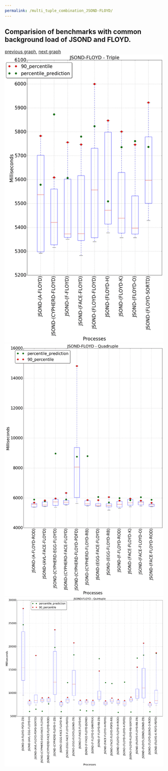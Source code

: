 ```yaml
---
permalink: /multi_tuple_combination_JSOND-FLOYD/
---
```



## Comparision of benchmarks with common background load of JSOND and FLOYD.

[previous graph](../multi_tuple_combination_JSOND-FACE/), [next graph](../multi_tuple_combination_JSOND-F/)
![graph figure](./images/triple/JSOND/JSOND-FLOYD_box.png)![graph figure](./images/quadruple/JSOND/JSOND-FLOYD_box.png)![graph figure](./images/quintuple/JSOND/JSOND-FLOYD_box.png)